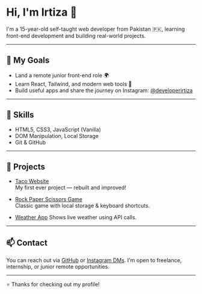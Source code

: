# Hi, I'm Irtiza 👋

I'm a 15-year-old self-taught web developer from Pakistan 🇵🇰, learning front-end development and building real-world projects.

---

## 🚀 My Goals

- Land a remote junior front-end role 🌍
- Learn React, Tailwind, and modern web tools 🔧
- Build useful apps and share the journey on Instagram: [@developerirtiza](https://instagram.com/developerirtiza)

---

## 🧠 Skills

- HTML5, CSS3, JavaScript (Vanilla)
- DOM Manipulation, Local Storage
- Git & GitHub

---

## 📂 Projects

- [Taco Website](https://github.com/developerirtiza/taco-shop)  
  My first ever project — rebuilt and improved!
  
- [Rock Paper Scissors Game](https://github.com/developerirtiza/rock-paper-scissors-game)  
  Classic game with local storage & keyboard shortcuts.

- [Weather App](https://github.com/developerirtiza/weather-app/tree/master) 
  Shows live weather using API calls.

---

## 📫 Contact

You can reach out via [GitHub](https://github.com/developerirtiza) or [Instagram DMs](https://instagram.com/developerirtiza). I'm open to freelance, internship, or junior remote opportunities.

---

⭐ Thanks for checking out my profile!
